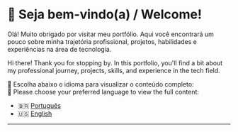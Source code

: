 # 👋 Seja bem-vindo(a) / Welcome!

Olá! Muito obrigado por visitar meu portfólio. Aqui você encontrará um pouco sobre minha trajetória profissional, projetos, habilidades e experiências na área de tecnologia.

Hi there! Thank you for stopping by. In this portfolio, you'll find a bit about my professional journey, projects, skills, and experience in the tech field.

🔽 Escolha abaixo o idioma para visualizar o conteúdo completo:  
🔽 Please choose your preferred language to view the full content:

- 🇧🇷 [Português](README-pt.md)
- 🇺🇸 [English](README-en.md)

---
